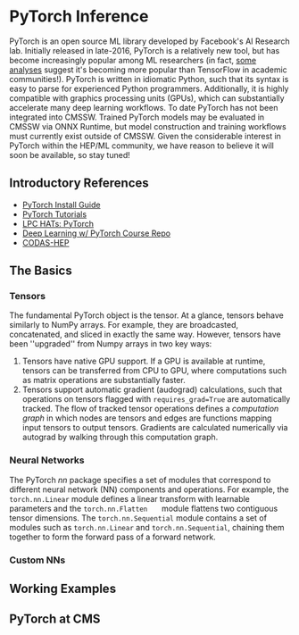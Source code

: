 # PyTorch Inference
PyTorch is an open source ML library developed by Facebook's AI Research lab. Initially released in late-2016, PyTorch is a relatively new tool, but has become increasingly popular among ML researchers (in fact, [some analyses](http://horace.io/pytorch-vs-tensorflow/) suggest it's becoming more popular than TensorFlow in academic communities!). PyTorch is written in idiomatic Python, such that its syntax is easy to parse for experienced Python programmers. Additionally, it is highly compatible with graphics processing units (GPUs), which can substantially accelerate many deep learning workflows. To date PyTorch has not been integrated into CMSSW. Trained PyTorch models may be evaluated in CMSSW via ONNX Runtime, but model construction and training workflows must currently exist outside of CMSSW. Given the considerable interest in PyTorch within the HEP/ML community, we have reason to believe it will soon be available, so stay tuned! 

## Introductory References

- [PyTorch Install Guide](https://pytorch.org/get-started/locally/)
- [PyTorch Tutorials](https://pytorch.org/tutorials/)
- [LPC HATs: PyTorch](https://github.com/FNALLPC/machine-learning-hats/blob/master/3.1-dense-pytorch.ipynb)
- [Deep Learning w/ PyTorch Course Repo](https://github.com/Atcold/pytorch-Deep-Learning)
- [CODAS-HEP](https://codas-hep.org/)

## The Basics

### Tensors 
The fundamental PyTorch object is the tensor. At a glance, tensors behave similarly to NumPy arrays. For example, they are broadcasted, concatenated, and sliced in exactly the same way. However, tensors have been ''upgraded'' from Numpy arrays in two key ways:
1) Tensors have native GPU support. If a GPU is available at runtime, tensors can be transferred from CPU to GPU, where computations such as matrix operations are substantially faster. 
2) Tensors support automatic gradient (audograd) calculations, such that operations on tensors flagged with `requires_grad=True` are automatically tracked. The flow of tracked tensor operations defines a *computation graph* in which nodes are tensors and edges are functions mapping input tensors to output tensors. Gradients are calculated numerically via autograd by walking through this computation graph. 

### Neural Networks 
The PyTorch *nn* package specifies a set of modules that correspond to different neural network (NN) components and operations. For example, the `torch.nn.Linear` module defines a linear transform with learnable parameters and the `torch.nn.Flatten   ` module flattens two contiguous tensor dimensions. The `torch.nn.Sequential` module contains a set of modules such as `torch.nn.Linear` and `torch.nn.Sequential`, chaining them together to form the forward pass of a forward network. 

### Custom NNs 


## Working Examples 


## PyTorch at CMS 


